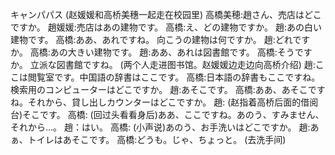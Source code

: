 

キャンパパス
(赵媛媛和高桥美穗一起走在校园里)
高橋美穂:趙さん、売店はどこですか。
趙媛媛:売店はあの建物です。
高橋:え、どの建物ですか。
趙:あの白い建物です。
高橋:ああ、あれですね。
向こうの建物は何ですか。
趙:どれですか。
高橋:あの大きい建物です。
趙:ああ、あれは図書館です。
高橋:そうですか。
立派な図書館ですね。
(两个人走进图书馆。赵媛媛边走边向高桥介绍)
趙:ここは閲覧室です。中国語の辞書はここです。
高橋:日本語の辞書もここですね。検索用のコンピューターはどこですか。
趙:あそこです。
高橋:ああ、あそこですね。それから、貸し出しカウンターはどこですか。
趙: (赵指着高桥后面的借阅台)そこです。
高橋: (回过头看看身后)ああ、ここですね。あのう、すみません、それから…。
趙：はい。
高橋: (小声说)あのう、お手洗いはどこですか。
趙:あぁ、トイレはあそこです。
高橋:どうも。じゃ、ちょっと。
(去洗手间)



